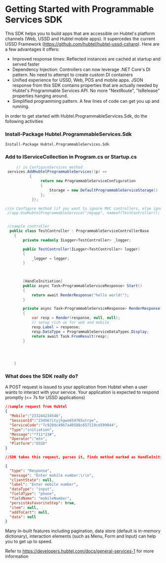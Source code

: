 
# Getting Started with Programmable Services SDK

This SDK helps you to build apps that are accessible on Hubtel's platform channels (Web, USSD and Hubtel mobile apps). It supercedes the current USSD Framework (https://github.com/hubtel/hubtel-ussd-csharp). Here are a few advantages it offers:
- Improved response times: Reflected instances are cached at startup and served faster
- Dependency Injection: Controllers can now leverage .NET Core's DI pattern. No need to attempt to create custom DI containers
- Unified experience for USSD, Web, POS and mobile apps. JSON response from this SDK contains properties that are actually needed by Hubtel's Programmable Services API. No more "NextRoute", "IsRelease" properties hanging around.
- Simplified programming pattern. A few lines of code can get you up and running.
 
In order to get started with Hubtel.ProgrammableServices.Sdk, do the following activities
### Install-Package Hubtel.ProgrammableServices.Sdk

    Install-Package Hubtel.ProgrammableServices.Sdk

                   
### Add to IServiceCollection in Program.cs or Startup.cs
``` c#
     // in ConfigureServices method
 services.AddHubtelProgrammableServices((p) =>
           {
                return new ProgrammableServiceConfiguration
                {
                    Storage = new DefaultProgrammableServiceStorage()
                };
            });

//in Configure method (if you want to ignore MVC controllers, else ignore this line)
 //app.UseHubtelProgrammableService("/myapp", nameof(TestController));


 //sample controller
  public class TestController : ProgrammableServiceControllerBase
    {
        private readonly ILogger<TestController> _logger;

        public TestController(ILogger<TestController> logger)
        {
            _logger = logger;
        }

        
       
        [HandleInitiation]
        public async Task<ProgrammableServiceResponse> Start()
        {
            return await RenderResponse("hello world!");
        }

        private async Task<ProgrammableServiceResponse> RenderResponse(string response)
        {
            var resp = Render(response, null, null);
            // setup rich ux for web and mobile
            resp.Label = response;
            resp.DataType = ProgrammableServiceDataTypes.Display;
            return await Task.FromResult(resp);
        }

       

        
    }
```

### What does the SDK really do?
A POST request is issued to your application from Hubtel when a user wants to interact with your service. Your application is expected to respond promptly (<= 7s for USSD applications)

``` json
//sample request from Hubtel
{
  "Mobile":"233244234546", 
  "SessionId":"234567ityjhgwe654765utrye",  
  "ServiceCode":"7c920dc49b7a40588c657119ce599044", 
  "Type":"initiation", 
  "Message":"*711*23#", 
  "Operator":"mtn",
  "Platform":"USSD"
}

//SDK takes this request, parses it, finds method marked as HandleInitiation, and invoke it for a response. Below is sample response:

{
  "type": "Response",
  "message": "Enter mobile number:\r\n",
  "clientState": null,
  "label": "Enter mobile number",
  "dataType": "input",
  "fieldType": "phone",
  "fieldName": "mobileNumber",
  "persistAsFavoriteStep": true,
  "item": null,
  "addToCart": null,
  "data": null
}
```
Many in-built features including pagination, data store (default is in-memory dictionary), interaction elements (such as Menu, Form and Input) can help you to get up to speed.

Refer to https://developers.hubtel.com/docs/general-services-1 for more information
